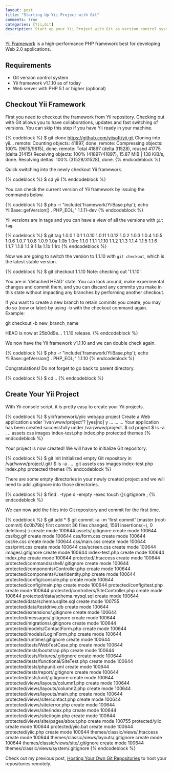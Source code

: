 ```yaml
---
layout: post
title: "Starting Up Yii Project with Git"
comments: true
categories: [Yii,Git]
description: Start up your Yii Project with Git as version control system.
---
```

[Yii Framework](http://www.yiiframework.com/about/) is a high-performance PHP framework best for developing Web 2.0 applications.

## Requirements

- Git version control system
- Yii framework v1.1.10 as of today
- Web server with PHP 5.1 or higher (optional)

## Checkout Yii Framework

First you need to checkout the framework from Yii repository. Checking out with Git allows you to have collaborations, updates and fast switching of versions. You can skip this step if you have Yii ready in your machine.

{% codeblock %}
$ git clone https://github.com/yiisoft/yii.git
Cloning into yii...
remote: Counting objects: 41897, done.
remote: Compressing objects: 100% (9615/9615), done.
remote: Total 41897 (delta 31528), reused 41775 (delta 31415)
Receiving objects: 100% (41897/41897), 15.87 MiB | 138 KiB/s, done.
Resolving deltas: 100% (31528/31528), done.
{% endcodeblock %}

Quick switching into the newly checkout Yii framework.

{% codeblock %}
$ cd yii
{% endcodeblock %}

You can check the current version of Yii framework by issuing the commands below.

{% codeblock %}
$ php -r "include('framework/YiiBase.php'); echo YiiBase::getVersion() . PHP_EOL;"
1.1.11-dev
{% endcodeblock %}

Yii versions are in tags and you can have a view of all the versions with `git tag`.

{% codeblock %}
$ git tag
1.0.0
1.0.1
1.0.10
1.0.11
1.0.12
1.0.2
1.0.3
1.0.4
1.0.5
1.0.6
1.0.7
1.0.8
1.0.9
1.0a
1.0b
1.0rc
1.1.0
1.1.1
1.1.10
1.1.2
1.1.3
1.1.4
1.1.5
1.1.6
1.1.7
1.1.8
1.1.9
1.1a
1.1b
1.1rc
{% endcodeblock %}

Now we are going to switch the version to 1.1.10 with `git checkout`, which is the latest stable version.

{% codeblock %}
$ git checkout 1.1.10
Note: checking out '1.1.10'.

You are in 'detached HEAD' state. You can look around, make experimental
changes and commit them, and you can discard any commits you make in this
state without impacting any branches by performing another checkout.

If you want to create a new branch to retain commits you create, you may
do so (now or later) by using -b with the checkout command again. Example:

  git checkout -b new_branch_name

HEAD is now at 25b0d9e... 1.1.10 release.
{% endcodeblock %}

We now have the Yii framework v1.1.10 and we can double check again.

{% codeblock %}
$ php -r "include('framework/YiiBase.php'); echo YiiBase::getVersion() . PHP_EOL;"
1.1.10
{% endcodeblock %}

Congratulations! Do not forget to go back to parent directory.

{% codeblock %}
$ cd ..
{% endcodeblock %}

## Create Your Yii Project

With Yii console script, it is pretty easy to create your Yii projects.

{% codeblock %}
$ yii/framework/yiic webapp project
Create a Web application under '/var/www/project'? [yes|no] y
...
...
...
Your application has been created successfully under /var/www/project.
$ cd project
$ ls -a
.		..		assets		css		images		index-test.php	index.php	protected	themes
{% endcodeblock %}

Your project is now created! We will have to initialize Git repository.

{% codeblock %}
$ git init
Initialized empty Git repository in /var/www/project/.git/
$ ls -a
.		..		.git		assets		css		images		index-test.php	index.php	protected	themes
{% endcodeblock %}

There are some empty directories in your newly created project and we will need to add .gitignore into those directories.

{% codeblock %}
$ find . -type d -empty -exec touch {}/.gitignore \;
{% endcodeblock %}

We can now add the files into Git repository and commit for the first time.

{% codeblock %}
$ git add *
$ git commit -a -m 'first commit'
[master (root-commit) 6c0b79b] first commit
 36 files changed, 1561 insertions(+), 0 deletions(-)
 create mode 100644 assets/.gitignore
 create mode 100644 css/bg.gif
 create mode 100644 css/form.css
 create mode 100644 css/ie.css
 create mode 100644 css/main.css
 create mode 100644 css/print.css
 create mode 100644 css/screen.css
 create mode 100644 images/.gitignore
 create mode 100644 index-test.php
 create mode 100644 index.php
 create mode 100644 protected/.htaccess
 create mode 100644 protected/commands/shell/.gitignore
 create mode 100644 protected/components/Controller.php
 create mode 100644 protected/components/UserIdentity.php
 create mode 100644 protected/config/console.php
 create mode 100644 protected/config/main.php
 create mode 100644 protected/config/test.php
 create mode 100644 protected/controllers/SiteController.php
 create mode 100644 protected/data/schema.mysql.sql
 create mode 100644 protected/data/schema.sqlite.sql
 create mode 100755 protected/data/testdrive.db
 create mode 100644 protected/extensions/.gitignore
 create mode 100644 protected/messages/.gitignore
 create mode 100644 protected/migrations/.gitignore
 create mode 100644 protected/models/ContactForm.php
 create mode 100644 protected/models/LoginForm.php
 create mode 100644 protected/runtime/.gitignore
 create mode 100644 protected/tests/WebTestCase.php
 create mode 100644 protected/tests/bootstrap.php
 create mode 100644 protected/tests/fixtures/.gitignore
 create mode 100644 protected/tests/functional/SiteTest.php
 create mode 100644 protected/tests/phpunit.xml
 create mode 100644 protected/tests/report/.gitignore
 create mode 100644 protected/tests/unit/.gitignore
 create mode 100644 protected/views/layouts/column1.php
 create mode 100644 protected/views/layouts/column2.php
 create mode 100644 protected/views/layouts/main.php
 create mode 100644 protected/views/site/contact.php
 create mode 100644 protected/views/site/error.php
 create mode 100644 protected/views/site/index.php
 create mode 100644 protected/views/site/login.php
 create mode 100644 protected/views/site/pages/about.php
 create mode 100755 protected/yiic
 create mode 100644 protected/yiic.bat
 create mode 100644 protected/yiic.php
 create mode 100644 themes/classic/views/.htaccess
 create mode 100644 themes/classic/views/layouts/.gitignore
 create mode 100644 themes/classic/views/site/.gitignore
 create mode 100644 themes/classic/views/system/.gitignore
{% endcodeblock %}

Check out my previous post, [Hosting Your Own Git Repositories](http://kcblog.net/2012/02/27/hosting-your-own-git-repositories.html) to host your repositories remotely.